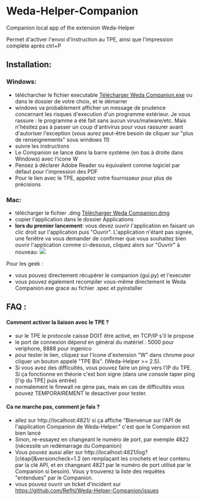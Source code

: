 # Weda-Helper-Companion

Companion local app of the extension Weda-Helper

Permet d'activer l'envoi d'instruction au TPE, ainsi que l'impression complète après ctrl+P

## Installation:
### Windows:
- télécharcher le fichier executable [Télécharger Weda Companion.exe](https://github.com/Refhi/Weda-Helper-Companion/releases/latest/download/Weda.Companion.exe) ou dans le dossier de votre choix, et le démarrer
- windows va probablement afficher un message de prudence concernant les risques d'execution d'un programme extérieur. Je vous rassure : le programme a été fait sans aucun virus/malware/etc. Mais n'hésitez pas à passer un coup d'antivirus pour vous rassurer avant d'autoriser l'exception (vous aurez peut-être besoin de cliquer sur "plus de renseignements" sous windows 11)
- suivre les instructions
- Le Companion se lance dans la barre système (en bas à droite dans Windows) avec l'icone W
- Pensez à déclarer Adobe Reader ou équivalent comme logiciel par défaut pour l'impression des PDF
- Pour le lien avec le TPE, appelez votre fournisseur pour plus de précisions

### Mac:
- télécharger le fichier .dmg [Télécharger Weda Companion.dmg](https://github.com/Refhi/Weda-Helper-Companion/releases/latest/download/Weda.Companion.dmg)
- copier l'application dans le dossier Applications
- **lors du premier lancement**: vous devez ouvrir l'application en faisant un clic droit sur l'application puis "Ouvrir". L'application n'étant pas signée, une fenêtre va vous demander de confirmer que vous souhaitez bien ouvrir l'application comme ci-dessous, cliquez alors sur "Ouvrir" à nouveau:
![](https://i.ibb.co/zFnXvfB/Capture-d-e-cran-2024-05-28-a-22-08-38-copie.jpg)

Pour les geek :
- vous pouvez directement récupérer le companion (gui.py) et l'executer
- vous pouvez également recompiler vous-même directement le Weda Companion.exe grace au fichier .spec et pyinstaller

## FAQ :
#### Comment activer la liaison avec le TPE ?
- sur le TPE le protocole caisse DOIT être activé, en TCP/IP s'il le propose
- le port de connexion dépend en général du matériel : 5000 pour veriphone, 8888 pour ingenico
- pour tester le lien, cliquez sur l'icone d'extension "W" dans chrome pour cliquer un bouton appelé "TPE Bis". (Weda-Helper >= 2.5).
- Si vous avez des difficultés, vous pouvez faire un ping vers l'IP du TPE. Si ça fonctionne en théorie c'est bon signe (dans une console taper ping [l'ip du TPE] puis entrée)
- normalement le firewall ne gène pas, mais en cas de difficultés vous pouvez TEMPORAIREMENT le desactiver pour tester.

#### Ca ne marche pas, comment je fais ?
- allez sur http://localhost:4821/ si ça affiche "Bienvenue sur l'API de l'application Companion de Weda-Helper." c'est que le Companion est bien lancé
- Sinon, re-essayez en changeant le numéro de port, par exemple 4822 (nécessite un redémarrage du Companion)
- Vous pouvez aussi aller sur http://localhost:4821/log?[cléapi]&versioncheck=1.2 (en remplaçant les crochets et leur contenu par la clé API, et en changeant 4821 par le numéro de port utilisé par le Companion si besoin). Vous y trouverez la liste des requêtes "entendues" par le Companion.
- vous pouvez ouvrir un ticket d'incident sur https://github.com/Refhi/Weda-Helper-Companion/issues